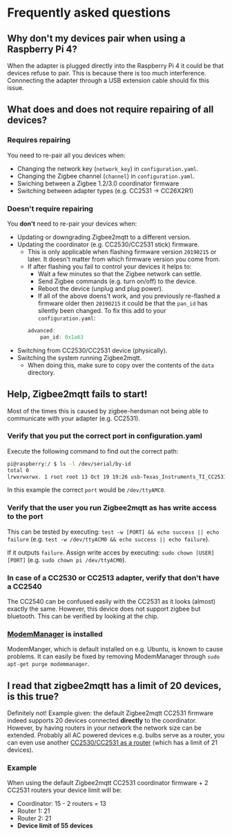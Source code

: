 ---
---
# Frequently asked questions

## Why don't my devices pair when using a Raspberry Pi 4?
When the adapter is plugged directly into the Raspberry Pi 4 it could be that devices refuse to pair. This is because there is too much interference. Connnecting the adapter through a USB extension cable should fix this issue.

## What does and does not require repairing of all devices?
### Requires repairing
You need to re-pair all you devices when:
- Changing the network key (`network_key`) in `configuration.yaml`.
- Changing the Zigbee channel (`channel`) in `configuration.yaml`.
- Swiching between a Zigbee 1.2/3.0 coordinator firmware
- Switching between adapter types (e.g. CC2531 -> CC26X2R1)

### Doesn't require repairing
You **don't** need to re-pair your devices when:
- Updating or downgrading Zigbee2mqtt to a different version.
- Updating the coordinator (e.g. CC2530/CC2531 stick) firmware.
  - This is only applicable when flashing firmware version `20190215` or later. It doesn't matter from which firmware version you come from.
  - If after flashing you fail to control your devices it helps to:
    - Wait a few minutes so that the Zigbee network can settle.
    - Send Zigbee commands (e.g. turn on/off) to the device.
    - Reboot the device (unplug and plug power).
    - If all of the above doens't work, and you previously re-flashed a firmware older then `20190215` it could be that the `pan_id` has silently been changed. To fix this add to your `configuration.yaml`:
    ```js
    advanced:
        pan_id: 0x1a63
    ```
- Switching from CC2530/CC2531 device (physically).
- Switching the system running Zigbee2mqtt.
    - When doing this, make sure to copy over the contents of the `data` directory.

## Help, Zigbee2mqtt fails to start!
Most of the times this is caused by zigbee-herdsman not being able to communicate with your adapter (e.g. CC2531).

### Verify that you put the correct port in configuration.yaml
Execute the following command to find out the correct path:
```bash
pi@raspberry:/ $ ls -l /dev/serial/by-id
total 0
lrwxrwxrwx. 1 root root 13 Oct 19 19:26 usb-Texas_Instruments_TI_CC2531_USB_CDC___0X00124B0018ED3DDF-if00 -> ../../ttyACM0
```

In this example the correct `port` would be `/dev/ttyAMC0`.

### Verify that the user you run Zigbee2mqtt as has write access to the port
This can be tested by executing: `test -w [PORT] && echo success || echo failure` (e.g. `test -w /dev/ttyACM0 && echo success || echo failure`).

If it outputs `failure`. Assign write acces by executing: `sudo chown [USER] [PORT]` (e.g. `sudo chown pi /dev/ttyACM0`).

### In case of a CC2530 or CC2513 adapter, verify that don't have a CC2540
The CC2540 can be confused easily with the CC2531 as it looks (almost) exactly the same. However, this device does not support zigbee but bluetooth. This can be verified by looking at the chip.

### [ModemManager](https://www.freedesktop.org/wiki/Software/ModemManager/) is installed
ModemManger, which is default installed on e.g. Ubuntu, is known to cause problems. It can easily be fixed by removing ModemManager through `sudo apt-get purge modemmanager`.

## I read that zigbee2mqtt has a limit of 20 devices, is this true?
Definitely not! Example given: the default Zigbee2mqtt CC2531 firmware indeed supports 20 devices connected **directly** to the coordinator. However, by having routers in your network the network size can be extended. Probably all AC powered devices e.g. bulbs serve as a router, you can even use another [CC2530/CC2531 as a router](../information/cc_sniffer_devices.md) (which has a limit of 21 devices).

### Example
When using the default Zigbee2mqtt CC2531 coordinator firmware + 2 CC2531 routers your device limit will be:
- Coordinator: 15 - 2 routers = 13
- Router 1: 21
- Router 2: 21
- **Device limit of 55 devices**